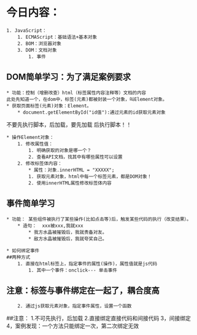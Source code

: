 # 今日内容：
	1. JavaScript：
		1. ECMAScript：基础语法+基本对象
		2. BOM：浏览器对象
		3. DOM：文档对象
			1. 事件

## DOM简单学习：为了满足案例要求
	* 功能：控制（增删改查）html（标签属性内容注释等）文档的内容
	此处先知道一个，在dom中，标签(元素)都被封装一个对象，叫Element对象。
	* 获取页面标签(元素)对象：Element。
		* document.getElementById("id值"):通过元素的id获取元素对象
不要先执行脚本，后加载，要先加载 后执行脚本！！

	* 操作Element对象：
		1. 修改属性值：
			1. 明确获取的对象是哪一个？
			2. 查看API文档，找其中有哪些属性可以设置
		2. 修改标签体内容：
			* 属性：对象.innerHTML = "XXXXX";
			1. 获取元素对象，html中每一个标签元素，都是DOM对象！
			2. 使用innerHTML属性修改标签体内容

## 事件简单学习
	* 功能： 某些组件被执行了某些操作(比如点击等)后，触发某些代码的执行（改变结果）。
		* 造句：  xxx被xxx,我就xxx
			* 我方水晶被摧毁后，我就责备对友。
			* 敌方水晶被摧毁后，我就夸奖自己。

	* 如何绑定事件
	##两种方式
		1. 直接在html标签上，指定事件的属性(操作)，属性值就是js代码
			1. 其中一个事件：onclick--- 单击事件
## 注意：标签与事件绑定在一起了，耦合度高
		2. 通过js获取元素对象，指定事件属性，设置一个函数
		
##注意： 
        1.不可先执行，后加载
        2.直接绑定直接代码和间接代码
        3，间接绑定
        4，案例发现：一个方法只能绑定一次，第二次绑定无效
        












